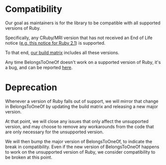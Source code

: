 # Compatibility

Our goal as maintainers is for the library to be compatible with all supported
versions of Ruby.

Specifically, any CRuby/MRI version that has not received an End of Life notice
([e.g. this notice for Ruby 2.1](https://www.ruby-lang.org/en/news/2017/04/01/support-of-ruby-2-1-has-ended/))
is supported.

To that end, [our build matrix](../.circleci/config.yml) includes all these versions.

Any time BelongsToOneOf doesn't work on a supported version of Ruby, it's a bug, and can be
reported [here](https://github.com/gocardless/belongs-to-one-of/issues).

# Deprecation

Whenever a version of Ruby falls out of support, we will mirror that change in BelongsToOneOf
by updating the build matrix and releasing a new major version.

At that point, we will close any issues that only affect the unsupported version, and may
choose to remove any workarounds from the code that are only necessary for the unsupported
version.

We will then bump the major version of BelongsToOneOf, to indicate the break in compatibility.
Even if the new version of BelongsToOneOf happens to work on the unsupported version of Ruby, we
consider compatibility to be broken at this point.
